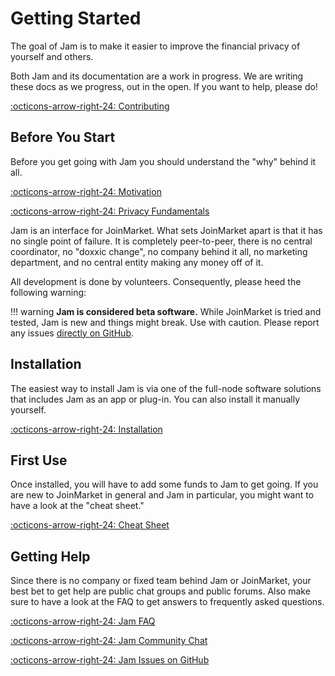 # Getting Started

The goal of Jam is to make it easier to improve the financial privacy of
yourself and others.

Both Jam and its documentation are a work in progress. We are writing
these docs as we progress, out in the open. If you want to help, please
do!

[:octicons-arrow-right-24: Contributing][contribute]

[contribute]: contribute.md

## Before You Start

Before you get going with Jam you should understand the "why" behind it all.

[:octicons-arrow-right-24: Motivation][motivation]

[:octicons-arrow-right-24: Privacy Fundamentals][fundamentals]

[motivation]: philosophy/00-motivation.md
[fundamentals]: privacy/01-fundamentals.md

Jam is an interface for JoinMarket. What sets JoinMarket apart is that it has no
single point of failure. It is completely peer-to-peer, there is no central
coordinator, no "doxxic change", no company behind it all, no marketing
department, and no central entity making any money off of it.

All development is done by volunteers. Consequently, please heed the following
warning:

!!! warning
    **Jam is considered beta software.** While JoinMarket is tried and tested, Jam is new and things might break. Use with caution. Please report any issues [directly on GitHub](https://github.com/joinmarket-webui/joinmarket-webui/issues/new).

## Installation

The easiest way to install Jam is via one of the full-node software solutions
that includes Jam as an app or plug-in. You can also install it manually
yourself.

[:octicons-arrow-right-24: Installation][installation]

[installation]: software/installation.md

## First Use

Once installed, you will have to add some funds to Jam to get going. If you are
new to JoinMarket in general and Jam in particular, you might want to have a
look at the "cheat sheet."

[:octicons-arrow-right-24: Cheat Sheet][cheatsheet]

[cheatsheet]: interface/00-cheatsheet.md

## Getting Help

Since there is no company or fixed team behind Jam or JoinMarket, your best bet
to get help are public chat groups and public forums. Also make sure to have a
look at the FAQ to get answers to frequently asked questions.

[:octicons-arrow-right-24: Jam FAQ][faq]

[:octicons-arrow-right-24: Jam Community Chat][tgJam]

[:octicons-arrow-right-24: Jam Issues on GitHub][ghJam]


[faq]: FAQ
[tgJam]: https://t.me/JoinMarketWebUI
[ghJam]: https://github.com/joinmarket-webui/joinmarket-webui/issues
